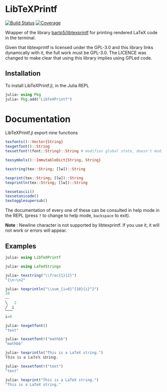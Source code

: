 # LibTeXPrintf

[![Build Status](https://github.com/Suavesito-Olimpiada/LibTeXPrintf.jl/workflows/CI/badge.svg)](https://github.com/Suavesito-Olimpiada/LibTeXPrintf.jl/actions)
[![Coverage](https://codecov.io/gh/Suavesito-Olimpiada/LibTeXPrintf.jl/branch/master/graph/badge.svg)](https://codecov.io/gh/Suavesito-Olimpiada/LibTeXPrintf.jl)


Wrapper of the library
[bartp5/libtexprintf](https://github.com/bartp5/libtexprintf) for
printing rendered LaTeX code in the terminal.

Given that libtexprintf is licensed under the GPL-3.0 and this library links
dynamically with it, the full work must be GPL-3.0. The LICENCE was changed to
make clear that using this library implies using GPLed code.

## Installation

To install LibTeXPrintf.jl, in the Julia REPL

```julia
julia> using Pkg
julia> Pkg.add("LibTeXPrintf")
```

# Documentation

LibTeXPrintf.jl export nine functions

```julia
texfonts()::Vector{String}
texgetfont()::String
texsetfont!(font::String)::String # modifies global state, doesn't modify its argument

texsymbols()::ImmutableDict{String, String}

texstring(tex::String; [lw])::String

texprint(tex::String; [lw])::String
texprintln(tex::String; [lw])::String

texsetascii()
texsetunicode()
textogglesupersub()
```

The documentation of every one of these can be consulted in help mode in the
REPL (press `?` to change to help mode, `backspace` to exit).

**Note**
:   Newline character is not supported by libtexprintf. If you use it, it will not work or
    errors will appear.

## Examples

```julia
julia> using LibTeXPrintf

julia> using LaTeXStrings

julia> texstring("\\frac{1}{2}")
"1\n─\n2"

julia> texprintln("\\sum_{i=0}^{10}{i}^2")
10
⎯⎯
╲   2
╱  i
⎺⎺
i=0

julia> texgetfont()
"text"

julia> texsetfont!("mathbb")
"mathbb"

julia> texprintln("This is a LaTeX string.")
𝕋𝕙𝕚𝕤 𝕚𝕤 𝕒 𝕃𝕒𝕋𝕖𝕏 𝕤𝕥𝕣𝕚𝕟𝕘.

julia> texsetfont!("text")
"text"

julia> texprint("This is a LaTeX string.")
"This is a LaTeX string."
```

